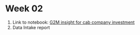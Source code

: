 # Week 02

1. Link to notebook: [G2M insight for cab company investment](https://github.com/keithonpy/G2M_cab_inv_analysis)
2. Data Intake report
